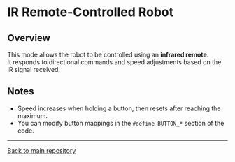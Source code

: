 # IR Remote-Controlled Robot

## Overview
This mode allows the robot to be controlled using an **infrared remote**.  
It responds to directional commands and speed adjustments based on the IR signal received.

## Notes
- Speed increases when holding a button, then resets after reaching the maximum.
- You can modify button mappings in the `#define BUTTON_*` section of the code.

---
[Back to main repository](../README.md)
